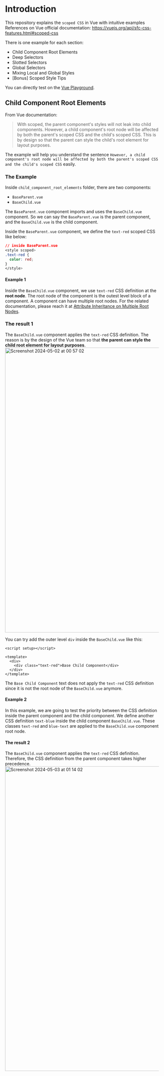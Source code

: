 # Introduction
This repository explains the `scoped CSS` in Vue with intuitive examples
References on Vue official documentation: https://vuejs.org/api/sfc-css-features.html#scoped-css

There is one example for each section:
- Child Component Root Elements
- Deep Selectors
- Slotted Selectors
- Global Selectors
- Mixing Local and Global Styles
- [Bonus] Scoped Style Tips

You can directly test on the [Vue Playground](https://play.vuejs.org/#eNp9kUFLwzAUx7/KM5cqzBXR0+gGKgP1oKKCl1xG99ZlpklIXuag9Lv7krK5w9it7//7v/SXthP3zo23EcVEVKH2yhEEpOhm0qjWWU/QgccV9LDytoWCq4U00tTWBII2NDBN/LJ4Qq0tfFuvlxfFlTRVORzHB/FA2Dq9IOQJoFrfzLouL/d9VfKUU2VcJNhet3aJeioFcymgZFiVR/tiJCjw61eqGW+CNWzepX0pats6pdG/OVKsJ8UEMklswXa/LzkjH3G0z+s11j8n8k3YpUyKd48B/RalODBa+AZpwPPPV9zx8wGyfdTcPgM/MFgdk+NQe4hmydpHvWz7nL+/Ms1XmO8ITdhfKommZp/7UvA/eTxz9X/d2/Fd3pOmF/0fEx+nNQ==).

## Child Component Root Elements
From Vue documentation:

> With scoped, the parent component's styles will not leak into child components. However, a child component's root node will be affected by both the parent's scoped CSS and the child's scoped CSS. This is by design so that the parent can style the child's root element for layout purposes.

The example will help you understand the sentence `However, a child component's root node will be affected by both the parent's scoped CSS and the child's scoped CSS` easily.

### The Example
Inside `child_component_root_elements` folder, there are two components:
- `BaseParent.vue`
- `BaseChild.vue`

The `BaseParent.vue` component imports and uses the `BaseChild.vue` component. So we can say the `BaseParent.vue` is the parent component, and the `BaseChild.vue` is the child component.

Inside the `BaseParent.vue` component, we define the `text-red` scoped CSS like below:

```CSS
// inside BaseParent.vue
<style scoped>
.text-red {
  color: red;
}
</style>
```
#### Example 1
Inside the `BaseChild.vue` component, we use `text-red` CSS definition at the **root node**. The root node
of the component is the outest level block of a component. A component can have multiple root nodes. For
the related documentation, please reach it at [Attribute Inheritance on Multiple Root Nodes](https://vuejs.org/guide/components/attrs.html#attribute-inheritance-on-multiple-root-nodes).

### The result 1
The `BaseChild.vue` component applies the `text-red` CSS definition. The reason is by the design of the Vue team so that **the parent can style the child root element for layout purposes**.
<img width="930" alt="Screenshot 2024-05-02 at 00 57 02" src="https://github.com/hakunamalaton/vue-scoped-css-example/assets/84494783/9d601ff7-540d-4ff4-adaa-df3068d397fc">

You can try add the outer level `div` inside the `BaseChild.vue` like this:

```VueJS
<script setup></script>

<template>
  <div>
    <div class="text-red">Base Child Component</div>
  </div>
</template>
```

The `Base Child Component` text does not apply the `text-red` CSS definition since it is not the root node of the `BaseChild.vue` anymore.

#### Example 2
In this example, we are going to test the priority between the CSS definition inside the parent component
and the child component.
We define another CSS definition `text-blue` inside the child component `BaseChild.vue`. These classes
`text-red` and `blue-text` are applied to the `BaseChild.vue` component root node.

#### The result 2
The `BaseChild.vue` component applies the `text-red` CSS definition. Therefore, the CSS definition from
the parent component takes higher precedence.
<img width="995" alt="Screenshot 2024-05-03 at 01 14 02" src="https://github.com/hakunamalaton/vue-scoped-css-example/assets/106505755/b618ea3a-4c93-4fd8-a89b-574b36d62b70">

